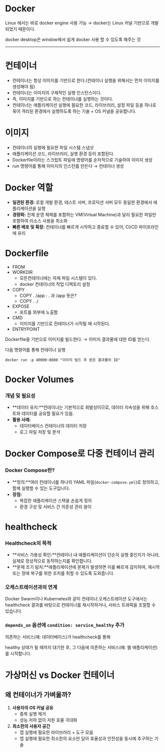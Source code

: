 # Docker

Linux 에서는 바로 docker engine 사용 가능 → docker는 Linux 커널 기반으로 개발되었기 때문이다.

docker desktop은 window에서 쉽게 docker 사용 할 수 있도록 해주는 것

---

# 컨테이너

- 컨테이너는 항상 이미지를 기반으로 한다.(컨테이너 실행을 위해서는 먼저 이미지를 생성해야 됨)
- 컨테이너는 이미지의 구체적인 실행 인스턴스이다.
- 즉, 이미지를 기반으로 하는 컨테이너를 실행하는 것이다.
- 컨테이너는 애플리케이션 실행에 필요한 코드, 라이브러리, 설정 파일 등을 하나로 묶어 격리된 환경에서 실행하도록 하는 기술 + OS 커널을 공유합니다.

# 이미지

- 컨테이너의 실행에 필요한 파일 시스템 스냅샷
- 애플리케이션 코드, 라이브러리, 실행 환경 등이 포함된다.
- Dockerfile이라는 스크립트 파일에 명령어를 순차적으로 기술하여 이미지 생성
- run 명령어를 통해 이미지의 인스턴를 만든다 → 컨테이너 생성

# Docker 역할

- **일관된 환경:** 로컬 개발 환경, 테스트 서버, 프로덕션 서버 모두 동일한 환경에서 애플리케이션을 실행
- **경량화:** 전체 운영 체제를 포함하는 VM(Virtual Machine)과 달리 필요한 파일만 포함하여 리소스 사용을 최소화
- **빠른 배포 및 확장:** 컨테이너를 빠르게 시작하고 종료할 수 있어, CI/CD 파이프라인에 유리

# Dockerfile

- FROM
- WORKDIR
    - 모든컨테이너에는 자체 파일 시스템이 있다.
    - docker 컨테이너의 작업 디렉토리 설정
- COPY
    - COPY . /app :  . 과 /app 뜻은?
    - COPY . ./
- EXPOSE
    - 포트를 외부에 노출함
- CMD
    - 이미지를 기반으로 컨테이너가 시작될 때 시작된다.
- ENTRYPOINT

Dockerfile을 기반으로 이미지를 빌드한다. → 이미지 결과물에 대한 ID를 얻는다.

다음 명령어를 통해 컨테이너 실행

```
docker run -p 40000:8080 "이미지 빌드 후 얻은 결과물의 ID"
```

# Docker Volumes

### 개념 및 필요성

- **데이터 유지:**컨테이너는 기본적으로 휘발성이므로, 데이터 지속성을 위해 호스트와 데이터를 공유할 필요가 있음.
- **활용 사례:**
    - 데이터베이스 컨테이너의 데이터 저장
    - 로그 파일 저장 및 분석

# Docker Compose로 다중 컨테이너 관리

### Docker Compose란?

- **정의:**여러 컨테이너를 하나의 YAML 파일(`docker-compose.yml`)로 정의하고, 함께 실행할 수 있는 도구입니다.
- **장점:**
    - 복잡한 애플리케이션 스택을 손쉽게 정의
    - 환경 구성 및 서비스 간 의존성 관리 용이

# healthcheck

### Healthcheck의 목적

- **서비스 가용성 확인:**컨테이너 내 애플리케이션이 단순히 실행 중인지가 아니라, 실제로 정상적으로 동작하는지를 확인합니다.
- **문제 조기 탐지:**애플리케이션에 문제가 발생하면 이를 빠르게 감지하여, 재시작 또는 장애 복구를 위한 조치를 취할 수 있도록 도와줍니다.

### **오케스트레이션과의 연계**

Docker Swarm이나 Kubernetes와 같이 컨테이너 오케스트레이션 도구에서는 healthcheck 결과를 바탕으로 컨테이너를 재시작하거나, 서비스 트래픽을 조절할 수 있습니다.

### **`depends_on` 옵션에 `condition: service_healthy` 추가**

의존하는 서비스(예: 데이터베이스)가 healthcheck를 통해 

healthy 상태가 될 때까지 대기한 후, 그 다음에 의존하는 서비스(예: 웹 애플리케이션)를 시작합니다.

# 가상머신 vs Docker 컨테이너

## 왜 컨테이너가 가벼울까?

1. **사용자의 OS 커널 공유**
    - 중복 실행 제거
    - 성능 저하 없이 자원 효율 극대화
2. **최소한의 사용자 공간**
    - 앱 실행에 필요한 라이브러리 + 도구 모음
    - 앱 실행에 필요한 최소한의 요소만 담아 효율성과 안전성을 동시에 추구하는 기술